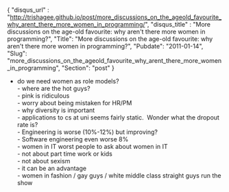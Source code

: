 {
 "disqus_url" : "http://trishagee.github.io/post/more_discussions_on_the_ageold_favourite_why_arent_there_more_women_in_programming/",
 "disqus_title" : "More discussions on the age-old favourite: why aren't there more women in programming?",
 "Title": "More discussions on the age-old favourite: why aren't there more women in programming?",
 "Pubdate": "2011-01-14",
 "Slug": "more_discussions_on_the_ageold_favourite_why_arent_there_more_women_in_programming",
 "Section": "post"
}
- do we need women as role models?<br />- where are the hot guys?<br />- pink is ridiculous<br />- worry about being mistaken for HR/PM<br />- why diversity is important<br />- applications to cs at uni seems fairly static. &nbsp;Wonder what the dropout rate is?<br />- Engineering is worse (10%-12%) but improving?<br />- Software engineering even worse 8%<br />- women in IT worst people to ask about women in IT<br />- not about part time work or kids<br />- not about sexism<br />- it can be an advantage<br />- women in fashion / gay guys / white middle class straight guys run the show

